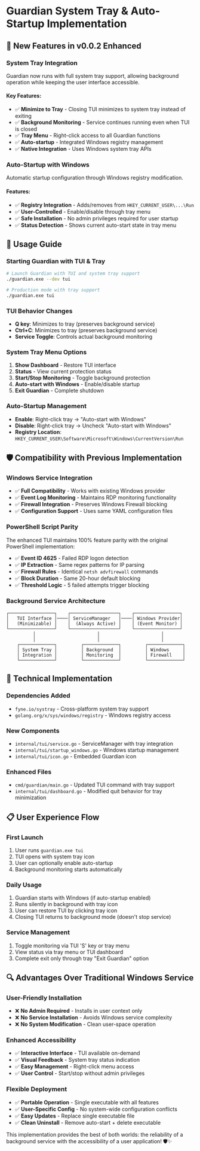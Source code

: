 # Guardian System Tray & Auto-Startup Implementation

## 🎯 **New Features in v0.0.2 Enhanced**

### **System Tray Integration**
Guardian now runs with full system tray support, allowing background operation while keeping the user interface accessible.

#### **Key Features:**
- ✅ **Minimize to Tray** - Closing TUI minimizes to system tray instead of exiting
- ✅ **Background Monitoring** - Service continues running even when TUI is closed
- ✅ **Tray Menu** - Right-click access to all Guardian functions
- ✅ **Auto-startup** - Integrated Windows registry management
- ✅ **Native Integration** - Uses Windows system tray APIs

### **Auto-Startup with Windows**
Automatic startup configuration through Windows registry modification.

#### **Features:**
- ✅ **Registry Integration** - Adds/removes from `HKEY_CURRENT_USER\...\Run`
- ✅ **User-Controlled** - Enable/disable through tray menu
- ✅ **Safe Installation** - No admin privileges required for user startup
- ✅ **Status Detection** - Shows current auto-start state in tray menu

## 🚀 **Usage Guide**

### **Starting Guardian with TUI & Tray**
```bash
# Launch Guardian with TUI and system tray support
./guardian.exe --dev tui

# Production mode with tray support
./guardian.exe tui
```

### **TUI Behavior Changes**
- **Q key**: Minimizes to tray (preserves background service)
- **Ctrl+C**: Minimizes to tray (preserves background service)
- **Service Toggle**: Controls actual background monitoring

### **System Tray Menu Options**
1. **Show Dashboard** - Restore TUI interface
2. **Status** - View current protection status
3. **Start/Stop Monitoring** - Toggle background protection
4. **Auto-start with Windows** - Enable/disable startup
5. **Exit Guardian** - Complete shutdown

### **Auto-Startup Management**
- **Enable**: Right-click tray → "Auto-start with Windows"
- **Disable**: Right-click tray → Uncheck "Auto-start with Windows"
- **Registry Location**: `HKEY_CURRENT_USER\Software\Microsoft\Windows\CurrentVersion\Run`

## 🛡️ **Compatibility with Previous Implementation**

### **Windows Service Integration**
- ✅ **Full Compatibility** - Works with existing Windows provider
- ✅ **Event Log Monitoring** - Maintains RDP monitoring functionality
- ✅ **Firewall Integration** - Preserves Windows Firewall blocking
- ✅ **Configuration Support** - Uses same YAML configuration files

### **PowerShell Script Parity**
The enhanced TUI maintains 100% feature parity with the original PowerShell implementation:

- ✅ **Event ID 4625** - Failed RDP logon detection
- ✅ **IP Extraction** - Same regex patterns for IP parsing
- ✅ **Firewall Rules** - Identical `netsh advfirewall` commands
- ✅ **Block Duration** - Same 20-hour default blocking
- ✅ **Threshold Logic** - 5 failed attempts trigger blocking

### **Background Service Architecture**
```
┌─────────────────┐    ┌──────────────────┐    ┌─────────────────┐
│   TUI Interface │────│ ServiceManager   │────│ Windows Provider│
│   (Minimizable) │    │  (Always Active) │    │ (Event Monitor) │
└─────────────────┘    └──────────────────┘    └─────────────────┘
          │                       │                       │
          │                       │                       │
    ┌─────────────┐         ┌─────────────┐         ┌─────────────┐
    │ System Tray │         │ Background  │         │ Windows     │
    │ Integration │         │ Monitoring  │         │ Firewall    │
    └─────────────┘         └─────────────┘         └─────────────┘
```

## 🔧 **Technical Implementation**

### **Dependencies Added**
- `fyne.io/systray` - Cross-platform system tray support
- `golang.org/x/sys/windows/registry` - Windows registry access

### **New Components**
- `internal/tui/service.go` - ServiceManager with tray integration
- `internal/tui/startup_windows.go` - Windows startup management
- `internal/tui/icon.go` - Embedded Guardian icon

### **Enhanced Files**
- `cmd/guardian/main.go` - Updated TUI command with tray support
- `internal/tui/dashboard.go` - Modified quit behavior for tray minimization

## 📋 **User Experience Flow**

### **First Launch**
1. User runs `guardian.exe tui`
2. TUI opens with system tray icon
3. User can optionally enable auto-startup
4. Background monitoring starts automatically

### **Daily Usage**
1. Guardian starts with Windows (if auto-startup enabled)
2. Runs silently in background with tray icon
3. User can restore TUI by clicking tray icon
4. Closing TUI returns to background mode (doesn't stop service)

### **Service Management**
1. Toggle monitoring via TUI 'S' key or tray menu
2. View status via tray menu or TUI dashboard
3. Complete exit only through tray "Exit Guardian" option

## 🔍 **Advantages Over Traditional Windows Service**

### **User-Friendly Installation**
- ❌ **No Admin Required** - Installs in user context only
- ❌ **No Service Installation** - Avoids Windows service complexity
- ❌ **No System Modification** - Clean user-space operation

### **Enhanced Accessibility**
- ✅ **Interactive Interface** - TUI available on-demand
- ✅ **Visual Feedback** - System tray status indication
- ✅ **Easy Management** - Right-click menu access
- ✅ **User Control** - Start/stop without admin privileges

### **Flexible Deployment**
- ✅ **Portable Operation** - Single executable with all features
- ✅ **User-Specific Config** - No system-wide configuration conflicts
- ✅ **Easy Updates** - Replace single executable file
- ✅ **Clean Uninstall** - Remove auto-start + delete executable

This implementation provides the best of both worlds: the reliability of a background service with the accessibility of a user application! 🛡️✨
